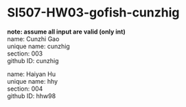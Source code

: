 # SI507-HW03-gofish-cunzhig
**note: assume all input are valid (only int)**  
name: Cunzhi Gao  
unique name: cunzhig  
section: 003  
github ID: cunzhig  
  
name: Haiyan Hu  
unique name: hhy  
section: 004  
github ID: hhw98  
